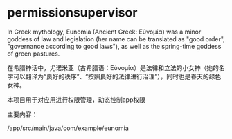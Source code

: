 # permissionsupervisor
In Greek mythology, Eunomia (Ancient Greek: Εὐνομία) was a minor goddess of law and legislation (her name can be translated as "good order", "governance according to good laws"), as well as the spring-time goddess of green pastures.

在希腊神话中，尤诺米亚（古希腊语：Εὐνομία）是法律和立法的小女神（她的名字可以翻译为“良好的秩序”、“按照良好的法律进行治理”），同时也是春天的绿色女神。

本项目用于对应用进行权限管理，动态控制app权限

主要内容：

/app/src/main/java/com/example/eunomia
